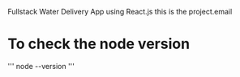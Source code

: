Fullstack Water Delivery App using React.js
this is the project.email

# To check the node version

'''
node --version
'''
